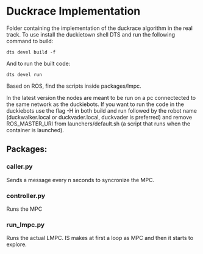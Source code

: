 # Duckrace Implementation

Folder containing the implementation of the duckrace algorithm in the real track.
To use install the duckietown shell DTS and run the following command to build:
```
dts devel build -f
```
And to run the built code:
```
dts devel run
```
Based on ROS, find the scripts inside packages/lmpc.

In the latest version the nodes are meant to be run on a pc connectected to the same network as the duckiebots.
If you want to run the code in the duckiebots use the flag -H in both build and run followed by the robot name (duckwalker.local or duckvader.local, duckvader is preferred) and remove ROS_MASTER_URI from launchers/default.sh (a script that runs when the container is launched).

## Packages:

### caller.py
Sends a message every n seconds to syncronize the MPC.

### controller.py
Runs the MPC

### run_lmpc.py
Runs the actual LMPC. IS makes at first a loop as MPC and then it starts to explore.
